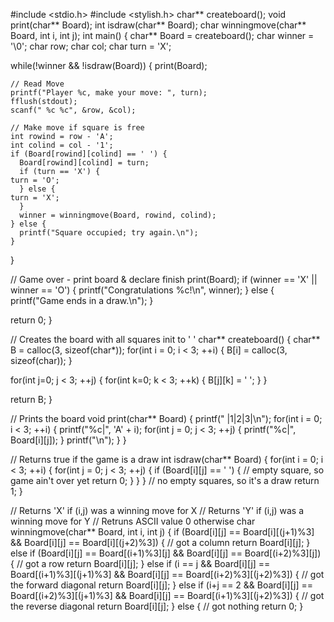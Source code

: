 
#include <stdio.h>
#include <stylish.h>
char** createboard();
void print(char** Board);
int isdraw(char** Board);
char winningmove(char** Board, int i, int j);
int main() {
  char** Board = createboard();
  char winner = '\0';
  char row;
  char col;
  char turn = 'X';

  while(!winner && !isdraw(Board)) {
    print(Board);

    // Read Move
    printf("Player %c, make your move: ", turn);
    fflush(stdout);
    scanf(" %c %c", &row, &col);

    // Make move if square is free
    int rowind = row - 'A';
    int colind = col - '1';
    if (Board[rowind][colind] == ' ') {
      Board[rowind][colind] = turn;
      if (turn == 'X') {
	turn = 'O';
      } else {
	turn = 'X';
      }
      winner = winningmove(Board, rowind, colind);
    } else {
      printf("Square occupied; try again.\n");
    }
  }

  // Game over - print board & declare finish
  print(Board);
  if (winner == 'X' || winner == 'O') {
    printf("Congratulations %c!\n", winner);
  } else {
    printf("Game ends in a draw.\n");
  }

  return 0;
}

 
// Creates the board with all squares init to ' '
char** createboard() {
  char** B = calloc(3, sizeof(char*));
  for(int i = 0; i < 3; ++i) {
    B[i] = calloc(3, sizeof(char));
  }

  for(int j=0; j < 3; ++j) {
    for(int k=0; k < 3; ++k) {
      B[j][k] = ' ';
    }
  }

  return B;
}

// Prints the board
void print(char** Board) {
  printf(" |1|2|3|\n");
  for(int i = 0; i < 3; ++i) {
    printf("%c|", 'A' + i);
    for(int j = 0; j < 3; ++j) {
      printf("%c|", Board[i][j]);
    }
    printf("\n");
  }
}

// Returns true if the game is a draw
int isdraw(char** Board) {
  for(int i = 0; i < 3; ++i) {
    for(int j = 0; j < 3; ++j) {
      if (Board[i][j] == ' ') {
        // empty square, so game ain't over yet
        return 0;
      }
    }
  }
  // no empty squares, so it's a draw
  return 1;
}

// Returns 'X' if (i,j) was a winning move for X
// Returns 'Y' if (i,j) was a winning move for Y
// Retruns ASCII value 0 otherwise
char winningmove(char** Board, int i, int j) {
  if (Board[i][j] == Board[i][(j+1)%3]
   && Board[i][j] == Board[i][(j+2)%3])
  {
    // got a column
    return Board[i][j];
  }
  else if (Board[i][j] == Board[(i+1)%3][j]
          && Board[i][j] == Board[(i+2)%3][j])
  {
    // got a row
    return Board[i][j];
  }
  else if (i == j && Board[i][j] == Board[(i+1)%3][(j+1)%3]
                  && Board[i][j] == Board[(i+2)%3][(j+2)%3])
  {
    // got the forward diagonal
    return Board[i][j];
  }
  else if (i+j == 2 && Board[i][j] == Board[(i+2)%3][(j+1)%3]
                    && Board[i][j] == Board[(i+1)%3][(j+2)%3])
  {
    // got the reverse diagonal
    return Board[i][j];
  }
  else {
    // got nothing
    return 0;
  }
